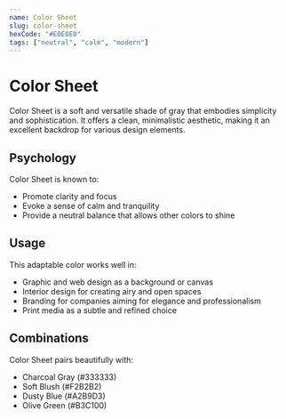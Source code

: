 ```yaml
---
name: Color Sheet
slug: color-sheet
hexCode: "#E0E0E0"
tags: ["neutral", "calm", "modern"]
---
```


# Color Sheet

Color Sheet is a soft and versatile shade of gray that embodies simplicity and sophistication. It offers a clean, minimalistic aesthetic, making it an excellent backdrop for various design elements.

## Psychology

Color Sheet is known to:
- Promote clarity and focus
- Evoke a sense of calm and tranquility
- Provide a neutral balance that allows other colors to shine

## Usage

This adaptable color works well in:
- Graphic and web design as a background or canvas
- Interior design for creating airy and open spaces
- Branding for companies aiming for elegance and professionalism
- Print media as a subtle and refined choice

## Combinations

Color Sheet pairs beautifully with:
- Charcoal Gray (#333333)
- Soft Blush (#F2B2B2)
- Dusty Blue (#A2B9D3)
- Olive Green (#B3C100)